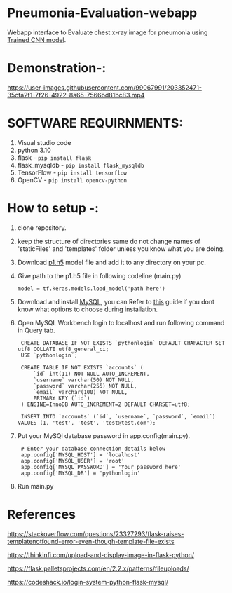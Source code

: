 # Pneumonia-Evaluation-webapp

Webapp interface to Evaluate chest x-ray image for pneumonia using [Trained CNN model](https://github.com/Super-EvilTeam/Pneumonia-Detection-using-CNN).

# Demonstration-:
https://user-images.githubusercontent.com/99067991/203352471-35cfa2f1-7f26-4922-8a65-7566bd81bc83.mp4

# SOFTWARE REQUIRNMENTS:

1) Visual studio code
2) python 3.10
3) flask - `pip install flask`
4) flask_mysqldb - `pip install flask_mysqldb`
5) TensorFlow - `pip install tensorflow`
6) OpenCV - `pip install opencv-python`

# How to setup -:

1) clone repository.
2) keep the structure of directories same do not change names of 'staticFiles' and 'templates' folder unless you know what you are doing.
3) Download [p1.h5](https://drive.google.com/file/d/1U7O_mecksPVFuM7ZbEkz1wpwwDI97ccr/view?usp=sharing) model file and add it to any directory on your pc.
4) Give path to the p1.h5 file in following codeline (main.py)

    `model = tf.keras.models.load_model('path here')`
  
5) Download and install [MySQL](https://dev.mysql.com/downloads/installer/), you can Refer to [this](https://www.javatpoint.com/how-to-install-mysql) guide if you dont know what options to choose during installation.
6) Open MySQL Workbench login to localhost and run following command in Query tab.

        CREATE DATABASE IF NOT EXISTS `pythonlogin` DEFAULT CHARACTER SET utf8 COLLATE utf8_general_ci;
        USE `pythonlogin`;

        CREATE TABLE IF NOT EXISTS `accounts` (
            `id` int(11) NOT NULL AUTO_INCREMENT,
            `username` varchar(50) NOT NULL,
            `password` varchar(255) NOT NULL,
            `email` varchar(100) NOT NULL,
            PRIMARY KEY (`id`)
        ) ENGINE=InnoDB AUTO_INCREMENT=2 DEFAULT CHARSET=utf8;

        INSERT INTO `accounts` (`id`, `username`, `password`, `email`) VALUES (1, 'test', 'test', 'test@test.com');
        
7) Put your MySQl database password in app.config(main.py).

        # Enter your database connection details below
        app.config['MYSQL_HOST'] = 'localhost'
        app.config['MYSQL_USER'] = 'root'
        app.config['MYSQL_PASSWORD'] = 'Your password here'
        app.config['MYSQL_DB'] = 'pythonlogin'
 
8) Run main.py



# References

https://stackoverflow.com/questions/23327293/flask-raises-templatenotfound-error-even-though-template-file-exists

https://thinkinfi.com/upload-and-display-image-in-flask-python/

https://flask.palletsprojects.com/en/2.2.x/patterns/fileuploads/

https://codeshack.io/login-system-python-flask-mysql/
